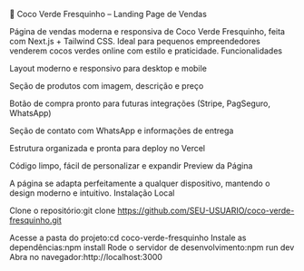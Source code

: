 🥥 Coco Verde Fresquinho – Landing Page de Vendas

Página de vendas moderna e responsiva de Coco Verde Fresquinho, feita com Next.js + Tailwind CSS. Ideal para pequenos empreendedores venderem cocos verdes online com estilo e praticidade.
 Funcionalidades

Layout moderno e responsivo para desktop e mobile

Seção de produtos com imagem, descrição e preço

Botão de compra pronto para futuras integrações (Stripe, PagSeguro, WhatsApp)

Seção de contato com WhatsApp e informações de entrega

Estrutura organizada e pronta para deploy no Vercel

Código limpo, fácil de personalizar e expandir
Preview da Página

A página se adapta perfeitamente a qualquer dispositivo, mantendo o design moderno e intuitivo.
 Instalação Local

Clone o repositório:git clone https://github.com/SEU-USUARIO/coco-verde-fresquinho.git

Acesse a pasta do projeto:cd coco-verde-fresquinho
Instale as dependências:npm install
Rode o servidor de desenvolvimento:npm run dev
Abra no navegador:http://localhost:3000



